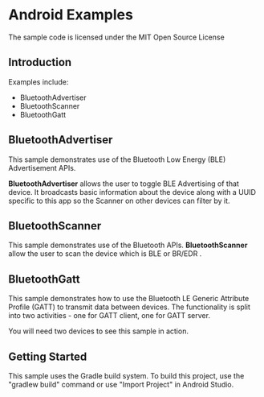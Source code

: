 Android Examples
=====================

The sample code is licensed under the MIT Open Source License

Introduction
--------------------------

Examples include:

- BluetoothAdvertiser    
- BluetoothScanner
- BluetoothGatt


BluetoothAdvertiser    
--------------------------

This sample demonstrates use of the Bluetooth Low Energy (BLE) Advertisement APIs.

**BluetoothAdvertiser** allows the user to toggle BLE Advertising of that device. 
It broadcasts basic information about the device along with a UUID specific to this app so the Scanner on other devices can filter by it.

BluetoothScanner    
--------------------------

This sample demonstrates use of the Bluetooth APIs.
**BluetoothScanner** allow the user to scan the device which is BLE or BR/EDR .

BluetoothGatt    
--------------------------

This sample demonstrates how to use the Bluetooth LE Generic Attribute Profile (GATT) to transmit data between devices.
The functionality is split into two activities - one for GATT client, one for GATT server.

You will need two devices to see this sample in action.

Getting Started
--------------------------

This sample uses the Gradle build system. 
To build this project, use the "gradlew build" command or use "Import Project" in Android Studio.

